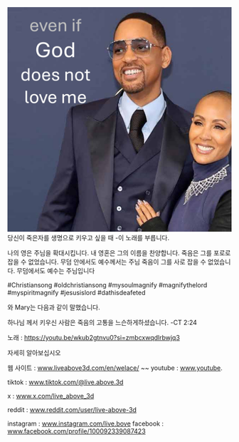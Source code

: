 ![Video cover image](../cover.jpg)
당신이 죽은자를 생명으로 키우고 싶을 때 -이 노래를 부릅니다.

나의 영은 주님을 확대시킵니다.
내 영혼은 그의 이름을 찬양합니다.
죽음은 그를 포로로 잡을 수 없었습니다.
무덤 안에서도 예수께서는 주님
죽음이 그를 사로 잡을 수 없었습니다.
무덤에서도 예수는 주님입니다


#Christiansong #oldchristiansong #mysoulmagnify #magnifythelord #myspiritmagnify #jesusislord #dathisdeafeted


와 Mary는 다음과 같이 말했습니다.

하나님 께서 키우신 사람은 죽음의 고통을 느슨하게하셨습니다. -CT 2:24

노래 : https://youtu.be/wkub2gtnvu0?si=zmbcxwqdlrbwjq3


자세히 알아보십시오


웹 사이트 : www.liveabove3d.com/en/welace/ ~~ youtube : www.youtube.

tiktok : www.tiktok.com/@live.above.3d

x : www.x.com/live_above_3d

reddit : www.reddit.com/user/live-above-3d

instagram : www.instagram.com/live.bove facebook : www.facebook.com/profile/100092339087423


